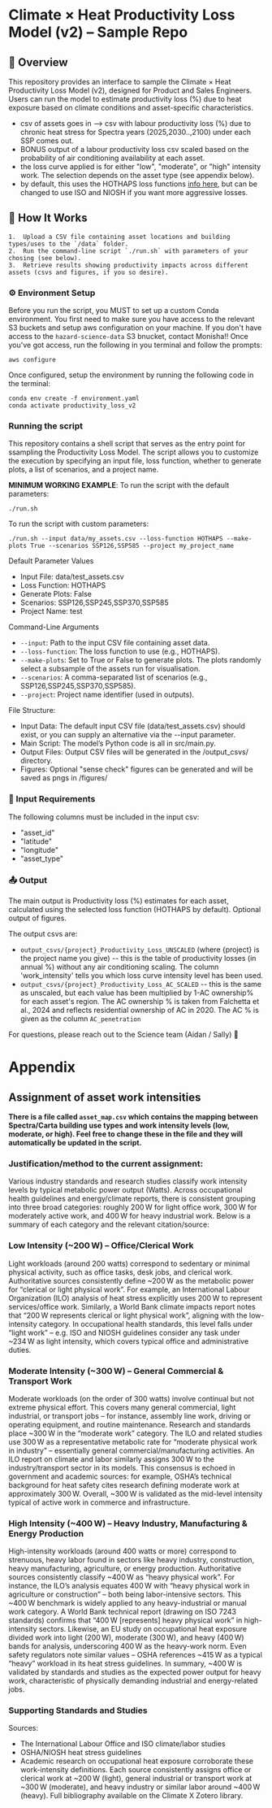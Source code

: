 # Climate × Heat Productivity Loss Model (v2) – Sample Repo

## 📌 Overview

This repository provides an interface to sample the Climate × Heat Productivity Loss Model (v2), designed for Product and Sales Engineers. Users can run the model to estimate productivity loss (%) due to heat exposure based on climate conditions and asset-specific characteristics.

- csv of assets goes in --> csv with labour productivity loss (%) due to chronic heat stress for Spectra years (2025,2030..,2100) under each SSP comes out.
- BONUS output of a labour productivity loss csv scaled based on the probability of air conditioning availability at each asset.
- the loss curve applied is for either "low", "moderate", or "high" intensity work. The selection depends on the asset type (see appendix below).
- by default, this uses the HOTHAPS loss functions [info here](https://link.springer.com/article/10.1007/s41885-021-00091-6), but can be changed to use ISO and NIOSH if you want more aggressive losses.


## 🚀 How It Works
	1.	Upload a CSV file containing asset locations and building types/uses to the `/data` folder.
	2.	Run the command-line script `./run.sh` with parameters of your chosing (see below).
	3.	Retrieve results showing productivity impacts across different assets (csvs and figures, if you so desire).

### ⚙️ Environment Setup
Before you run the script, you MUST to set up a custom Conda environment. You first need to make sure you have access to the relevant S3 buckets and setup aws configuration on your machine. If you don't have access to the `hazard-science-data` S3 bnucket, contact Monisha!! Once you've got access, run the following in you terminal and follow the prompts:
```
aws configure
```

Once configured, setup the environment by running the following code in the terminal:

```
conda env create -f environment.yaml
conda activate productivity_loss_v2
```

### Running the script
This repository contains a shell script that serves as the entry point for ssampling the Productivity Loss Model. The script allows you to customize the execution by specifying an input file, loss function, whether to generate plots, a list of scenarios, and a project name.

**MINIMUM WORKING EXAMPLE**:
To run the script with the default parameters:
```
./run.sh
```

To run the script with custom parameters:
```
./run.sh --input data/my_assets.csv --loss-function HOTHAPS --make-plots True --scenarios SSP126,SSP585 --project my_project_name
```

Default Parameter Values
- Input File: data/test_assets.csv
- Loss Function: HOTHAPS
- Generate Plots: False
- Scenarios: SSP126,SSP245,SSP370,SSP585
- Project Name: test

Command-Line Arguments
- `--input`: Path to the input CSV file containing asset data.
- `--loss-function`: The loss function to use (e.g., HOTHAPS).
- `--make-plots`: Set to True or False to generate plots. The plots randomly select a subsample of the assets run for visualisation.
- `--scenarios`: A comma-separated list of scenarios (e.g., SSP126,SSP245,SSP370,SSP585).
- `--project`: Project name identifier (used in outputs).


File Structure:
- Input Data: The default input CSV file (data/test_assets.csv) should exist, or you can supply an alternative via the --input parameter.
- Main Script: The model’s Python code is all in src/main.py.
- Output Files: Output CSV files will be generated in the /output_csvs/ directory.
- Figures: Optional "sense check" figures can be generated and will be saved as pngs in /figures/

### 📁 Input Requirements
The following columns must be included in the input csv:
- "asset_id"
- "latitude"
- "longitude"
- "asset_type"

### 📤 Output
The main output is Productivity loss (%) estimates for each asset, calculated using the selected loss function (HOTHAPS by default). Optional output of figures.

The output csvs are:
- `output_csvs/{project}_Productivity_Loss_UNSCALED` (where {project} is the project name you give) -- this is the table of productivity losses (in annual %) without any air conditioning scaling. The column 'work_intensity' tells you which loss curve intensity level has been used.
- `output_csvs/{project}_Productivity_Loss_AC_SCALED` -- this is the same as unscaled, but each value has been multiplied by 1-AC ownership% for each asset's region. The AC ownership % is taken from Falchetta et al., 2024 and reflects residential ownership of AC in 2020. The AC % is given as the column `AC_penetration` 


For questions, please reach out to the Science team (Aidan / Sally) 🚀


# Appendix
## Assignment of asset work intensities
**There is a file called `asset_map.csv` which contains the mapping between Spectra/Carta building use types and work intensity levels (low, moderate, or high). Feel free to change these in the file and they will automatically be updated in the script.**

### Justification/method to the current assignment:
Various industry standards and research studies classify work intensity levels by typical metabolic power output (Watts). Across occupational health guidelines and energy/climate reports, there is consistent grouping into three broad categories: roughly 200 W for light office work, 300 W for moderately active work, and 400 W for heavy industrial work. Below is a summary of each category and the relevant citation/source:

### Low Intensity (~200 W) – Office/Clerical Work
Light workloads (around 200 watts) correspond to sedentary or minimal physical activity, such as office tasks, desk jobs, and clerical work. Authoritative sources consistently define ~200 W as the metabolic power for “clerical or light physical work”. For example, an International Labour Organization (ILO) analysis of heat stress explicitly uses 200 W to represent services/office work. Similarly, a World Bank climate impacts report notes that “200 W represents clerical or light physical work”, aligning with the low-intensity category. In occupational health standards, this level falls under “light work” – e.g. ISO and NIOSH guidelines consider any task under ~234 W as light intensity, which covers typical office and administrative duties.

### Moderate Intensity (~300 W) – General Commercial & Transport Work
Moderate workloads (on the order of 300 watts) involve continual but not extreme physical effort. This covers many general commercial, light industrial, or transport jobs – for instance, assembly line work, driving or operating equipment, and routine maintenance. Research and standards place ~300 W in the “moderate work” category. The ILO and related studies use 300 W as a representative metabolic rate for “moderate physical work in industry” – essentially general commercial/manufacturing activities. An ILO report on climate and labor similarly assigns 300 W to the industry/transport sector in its models. This consensus is echoed in government and academic sources: for example, OSHA’s technical background for heat safety cites research defining moderate work at approximately 300 W. Overall, ~300 W is validated as the mid-level intensity typical of active work in commerce and infrastructure.

### High Intensity (~400 W) – Heavy Industry, Manufacturing & Energy Production
High-intensity workloads (around 400 watts or more) correspond to strenuous, heavy labor found in sectors like heavy industry, construction, heavy manufacturing, agriculture, or energy production. Authoritative sources consistently classify ~400 W as “heavy physical work”. For instance, the ILO’s analysis equates 400 W with “heavy physical work in agriculture or construction” – both being labor-intensive sectors. This ~400 W benchmark is widely applied to any heavy-industrial or manual work category. A World Bank technical report (drawing on ISO 7243 standards) confirms that “400 W [represents] heavy physical work” in high-intensity sectors. Likewise, an EU study on occupational heat exposure divided work into light (200 W), moderate (300 W), and heavy (400 W) bands for analysis, underscoring 400 W as the heavy-work norm. Even safety regulators note similar values – OSHA references ~415 W as a typical “heavy” workload in its heat stress guidelines. In summary, ~400 W is validated by standards and studies as the expected power output for heavy work, characteristic of physically demanding industrial and energy-related jobs.

### Supporting Standards and Studies
Sources: 
- The International Labour Office and ISO climate/labor studies
- OSHA/NIOSH heat stress guidelines
- Academic research on occupational heat exposure corroborate these work-intensity definitions. Each source consistently assigns office or clerical work at ~200 W (light), general industrial or transport work at ~300 W (moderate), and heavy industry or similar labor around ~400 W (heavy).
Full bibliography available on the Climate X Zotero library. 
